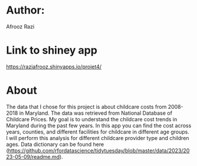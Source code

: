 # Author:

Afrooz Razi

# Link to shiney app

https://raziafrooz.shinyapps.io/projet4/

# About

The data that I chose for this project is about childcare costs from 2008-2018 in Maryland. 
The data was retrieved from National Database of Childcare Prices.
My goal is to understand the childcare cost trends in Maryland during the past few years. 
In this app you can find the cost across years, counties, and different facilities for childcare in different age groups. 
I will perform this analysis for different childcare provider type and children ages. Data dictionary can be found here (https://github.com/rfordatascience/tidytuesday/blob/master/data/2023/2023-05-09/readme.md).
